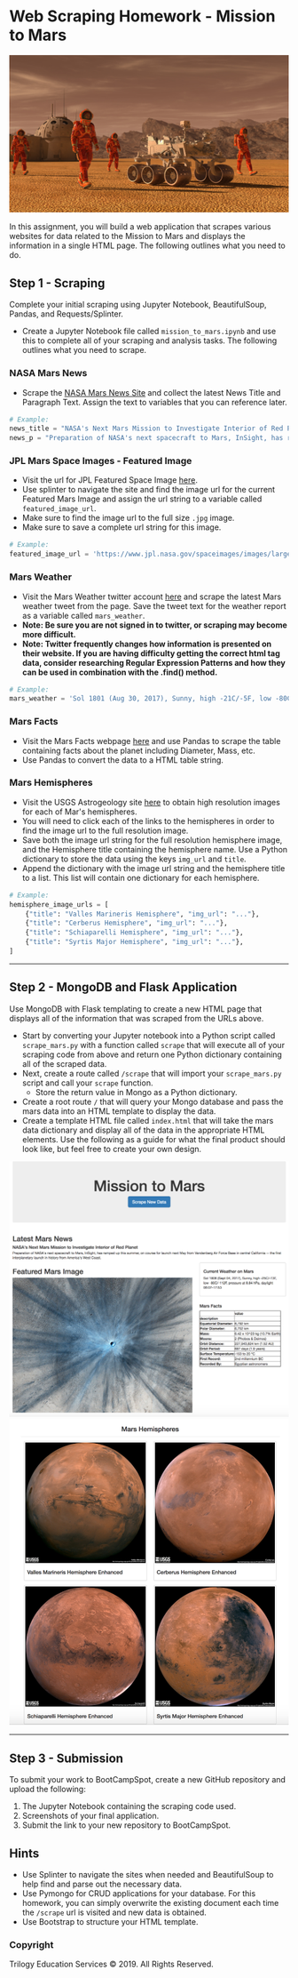 # Web Scraping Homework - Mission to Mars
![mission_to_mars](Images/mission_to_mars.png)

In this assignment, you will build a web application that scrapes various websites for data related to the Mission to Mars and displays the information in a single HTML page. The following outlines what you need to do.

## Step 1 - Scraping
Complete your initial scraping using Jupyter Notebook, BeautifulSoup, Pandas, and Requests/Splinter.
* Create a Jupyter Notebook file called `mission_to_mars.ipynb` and use this to complete all of your scraping and analysis tasks. The following outlines what you need to scrape.

### NASA Mars News
* Scrape the [NASA Mars News Site](https://mars.nasa.gov/news/) and collect the latest News Title and Paragraph Text. Assign the text to variables that you can reference later.

```python
# Example:
news_title = "NASA's Next Mars Mission to Investigate Interior of Red Planet"
news_p = "Preparation of NASA's next spacecraft to Mars, InSight, has ramped up this summer, on course for launch next May from Vandenberg Air Force Base in central California -- the first interplanetary launch in history from America's West Coast."
```

### JPL Mars Space Images - Featured Image
* Visit the url for JPL Featured Space Image [here](https://www.jpl.nasa.gov/spaceimages/?search=&category=Mars).
* Use splinter to navigate the site and find the image url for the current Featured Mars Image and assign the url string to a variable called `featured_image_url`.
* Make sure to find the image url to the full size `.jpg` image.
* Make sure to save a complete url string for this image.

```python
# Example:
featured_image_url = 'https://www.jpl.nasa.gov/spaceimages/images/largesize/PIA16225_hires.jpg'
```

### Mars Weather
* Visit the Mars Weather twitter account [here](https://twitter.com/marswxreport?lang=en) and scrape the latest Mars weather tweet from the page. Save the tweet text for the weather report as a variable called `mars_weather`.
* **Note: Be sure you are not signed in to twitter, or scraping may become more difficult.**
* **Note: Twitter frequently changes how information is presented on their website. If you are having difficulty getting the correct html tag data, consider researching Regular Expression Patterns and how they can be used in combination with the .find() method.**

```python
# Example:
mars_weather = 'Sol 1801 (Aug 30, 2017), Sunny, high -21C/-5F, low -80C/-112F, pressure at 8.82 hPa, daylight 06:09-17:55'
```

### Mars Facts
* Visit the Mars Facts webpage [here](https://space-facts.com/mars/) and use Pandas to scrape the table containing facts about the planet including Diameter, Mass, etc.
* Use Pandas to convert the data to a HTML table string.

### Mars Hemispheres
* Visit the USGS Astrogeology site [here](https://astrogeology.usgs.gov/search/results?q=hemisphere+enhanced&k1=target&v1=Mars) to obtain high resolution images for each of Mar's hemispheres.
* You will need to click each of the links to the hemispheres in order to find the image url to the full resolution image.
* Save both the image url string for the full resolution hemisphere image, and the Hemisphere title containing the hemisphere name. Use a Python dictionary to store the data using the keys `img_url` and `title`.
* Append the dictionary with the image url string and the hemisphere title to a list. This list will contain one dictionary for each hemisphere.

```python
# Example:
hemisphere_image_urls = [
    {"title": "Valles Marineris Hemisphere", "img_url": "..."},
    {"title": "Cerberus Hemisphere", "img_url": "..."},
    {"title": "Schiaparelli Hemisphere", "img_url": "..."},
    {"title": "Syrtis Major Hemisphere", "img_url": "..."},
]
```
- - -
## Step 2 - MongoDB and Flask Application
Use MongoDB with Flask templating to create a new HTML page that displays all of the information that was scraped from the URLs above.
* Start by converting your Jupyter notebook into a Python script called `scrape_mars.py` with a function called `scrape` that will execute all of your scraping code from above and return one Python dictionary containing all of the scraped data.
* Next, create a route called `/scrape` that will import your `scrape_mars.py` script and call your `scrape` function.
  * Store the return value in Mongo as a Python dictionary.
* Create a root route `/` that will query your Mongo database and pass the mars data into an HTML template to display the data.
* Create a template HTML file called `index.html` that will take the mars data dictionary and display all of the data in the appropriate HTML elements. Use the following as a guide for what the final product should look like, but feel free to create your own design.

![final_app_part1.png](Images/final_app_part1.png)
![final_app_part2.png](Images/final_app_part2.png)

- - -
## Step 3 - Submission
To submit your work to BootCampSpot, create a new GitHub repository and upload the following:
1. The Jupyter Notebook containing the scraping code used.
2. Screenshots of your final application.
3. Submit the link to your new repository to BootCampSpot.

## Hints
* Use Splinter to navigate the sites when needed and BeautifulSoup to help find and parse out the necessary data.
* Use Pymongo for CRUD applications for your database. For this homework, you can simply overwrite the existing document each time the `/scrape` url is visited and new data is obtained.
* Use Bootstrap to structure your HTML template.

### Copyright
Trilogy Education Services © 2019. All Rights Reserved.
